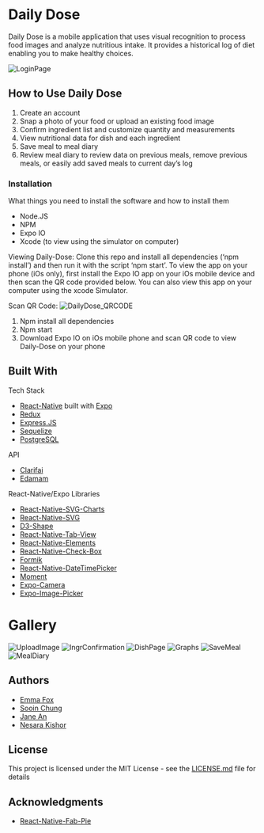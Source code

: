 # Daily Dose

​Daily Dose is a mobile application that uses visual recognition to process food images and analyze nutritious intake. It provides a historical log of diet enabling you to make healthy choices.

![LoginPage](ForReadMe/LoginPage.png)



## How to Use Daily Dose

1. Create an account
2. Snap a photo of your food or upload an existing food image
3. Confirm ingredient list and customize quantity and measurements
4. View nutritional data for dish and each ingredient
5. Save meal to meal diary
6. Review meal diary to review data on previous meals, remove previous meals, or easily add saved meals to current day’s log
   ​

### Installation

What things you need to install the software and how to install them

- Node.JS
- NPM
- Expo IO
- Xcode (to view using the simulator on computer)

Viewing Daily-Dose:
Clone this repo and install all dependencies (‘npm install’) and then run it with the script ‘npm start’. To view the app on your phone (iOs only), first install the Expo IO app on your iOs mobile device and then scan the QR code provided below. You can also view this app on your computer using the xcode Simulator.

Scan QR Code:
![DailyDose_QRCODE](ForReadMe/DailyDose_QRCODE.png)

1. Npm install all dependencies
2. Npm start
3. Download Expo IO on iOs mobile phone and scan QR code to view Daily-Dose on your phone

## Built With

Tech Stack

- [React-Native](https://reactnative.dev/) built with [Expo](https://expo.io/)
- [Redux](https://redux.js.org/)
- [Express.JS](https://expressjs.com/)
- [Sequelize](https://sequelize.org/)
- [PostgreSQL](https://www.postgresql.org/)

API

- [Clarifai](https://www.clarifai.com/models/food-image-recognition-model-bd367be194cf45149e75f01d59f77ba7)
- [Edamam](https://www.edamam.com/)

React-Native/Expo Libraries

- [React-Native-SVG-Charts](https://www.npmjs.com/package/react-native-svg-charts)
- [React-Native-SVG](https://www.npmjs.com/package/react-native-svg)
- [D3-Shape](https://www.npmjs.com/package/d3-shape)
- [React-Native-Tab-View](https://www.npmjs.com/package/react-native-tab-view?activeTab=readme)
- [React-Native-Elements](https://www.npmjs.com/package/react-native-elements)
- [React-Native-Check-Box](https://www.npmjs.com/package/react-native-check-box)
- [Formik](https://www.npmjs.com/package/formik)
- [React-Native-DateTimePicker](https://www.npmjs.com/package/@react-native-community/datetimepicker)
- [Moment](https://www.npmjs.com/package/moment)
- [Expo-Camera](https://www.npmjs.com/package/expo-camera)
- [Expo-Image-Picker](https://www.npmjs.com/package/expo-image-picker)

# Gallery

![UploadImage](ForReadMe/UploadImage.png)
![IngrConfirmation](ForReadMe/IngrConfirmation.png)
![DishPage](ForReadMe/DishPage.png)
![Graphs](ForReadMe/Graphs.png)
![SaveMeal](ForReadMe/SaveMeal.png)
![MealDiary](ForReadMe/MealDiary.png)

## Authors

- [Emma Fox](https://github.com/fox-emma)
- [Sooin Chung](https://github.com/sooinc)
- [Jane An](https://github.com/janeyuhwian)
- [Nesara Kishor](https://github.com/nesarazui)

## License

This project is licensed under the MIT License - see the [LICENSE.md](LICENSE.md) file for details

## Acknowledgments

- [React-Native-Fab-Pie](https://github.com/giacomocerquone/react-native-fab-pie)
